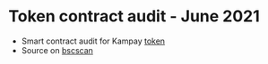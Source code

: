 # Token contract audit - June 2021
* Smart contract audit for Kampay [token](https://github.com/Kampay-io/token)
* Source on [bscscan](https://bscscan.com/address/0x8e984e03ab35795c60242c902ece2450242c90e9#code)
